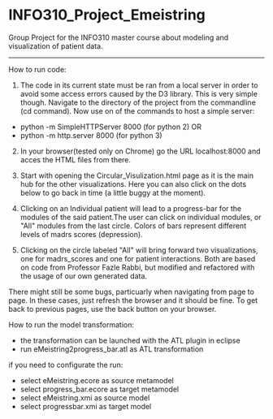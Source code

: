# INFO310_Project_Emeistring
Group Project for the INFO310 master course about modeling and visualization of patient data.

---

How to run code:

1. The code in its current state must be ran from a local server in order to avoid some access errors caused by the D3 library.
This is very simple though. Navigate to the directory of the project from the commandline (cd command). Now use on of the commands to host a simple server:
 
* python -m SimpleHTTPServer 8000 (for python 2)
 OR 
* python -m http.server 8000 (for python 3) 

2. In your browser(tested only on Chrome) go the URL localhost:8000 and acces the HTML files from there.

3. Start with opening the Circular_Visulization.html page as it is the main hub for the other visualizations.
   Here you can also click on the dots below to go back in time (a little buggy at the moment).
   
4. Clicking on an Individual patient will lead to a progress-bar for the modules of the said patient.The user can click on individual modules, or "All" modules from the last circle. Colors of bars represent different levels of madrs scores (depression).
 
5. Clicking on the circle labeled "All" will bring forward two visualizations, one for madrs_scores and one for patient interactions. Both are based on code from Professor Fazle Rabbi, but modified and refactored with the usage of our own generated data.
 
There might still be some bugs, particuarly when navigating from page to page. In these cases, just refresh the browser and it should be fine. To get back to previous pages, use the back button on your browser.

How to run the model transformation:
- the transformation can be launched with the ATL plugin in eclipse
- run eMeistring2progress_bar.atl as ATL transformation
 
if you need to configurate the run:
- select eMeistring.ecore as source metamodel
- select progress_bar.ecore as target metamodel
- select eMeistring.xmi as source model
- select progressbar.xmi as target model
